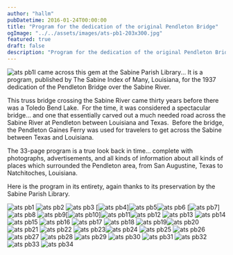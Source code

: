 ```yaml
---
author: "hallm"
pubDatetime: 2016-01-24T00:00:00
title: "Program for the dedication of the original Pendleton Bridge"
ogImage: "../../assets/images/ats-pb1-203x300.jpg"
featured: true
draft: false
description: "Program for the dedication of the original Pendleton Bridge"
---
```


![ats pb1](@assets/images/ats-pb1.jpg)I came across this gem at the Sabine Parish Library... It is a program, published by The Sabine Index of Many, Louisiana, for the 1937 dedication of the Pendleton Bridge over the Sabine River.

This truss bridge crossing the Sabine River came thirty years before there was a Toledo Bend Lake.  For the time, it was considered a spectacular bridge... and one that essentially carved out a much needed road across the Sabine River at Pendleton between Louisiana and Texas.  Before the bridge, the Pendleton Gaines Ferry was used for travelers to get across the Sabine between Texas and Louisiana.

<!--more-->The 33-page program is a true look back in time... complete with photographs, advertisements, and all kinds of information about all kinds of places which surrounded the Pendleton area, from San Augustine, Texas to Natchitoches, Louisiana.

Here is the program in its entirety, again thanks to its preservation by the Sabine Parish Library.

![ats pb1](@assets/images/ats-pb1.jpg) ![ats pb2](@assets/images/ats-pb2-675x1024.jpg) ![ats pb3](@assets/images/ats-pb3.jpg) [![ats pb4](@assets/images/ats-pb4-675x1024.jpg)]![ats pb5](@assets/images/ats-pb5.jpg)![ats pb6](@assets/images/ats-pb6.jpg) [![ats pb7](@assets/images/ats-pb7.jpg)]![ats pb8](@assets/images/ats-pb8.jpg) ![ats pb9](@assets/images/ats-pb9.jpg)[![ats pb10](@assets/images/ats-pb10.jpg)]![ats pb11](@assets/images/ats-pb11.jpg)![ats pb12](@assets/images/ats-pb12-672x1024.jpg) ![ats pb13](@assets/images/ats-pb13.jpg) ![ats pb14](@assets/images/ats-pb14.jpg)![ats pb15](@assets/images/ats-pb15-681x1024.jpg) ![ats pb16](@assets/images/ats-pb16-672x1024.jpg) ![ats pb17](@assets/images/ats-pb17.jpg) ![ats pb18](@assets/images/ats-pb18-672x1024.jpg) ![ats pb19](@assets/images/ats-pb19.jpg)![ats pb20](@assets/images/ats-pb20-665x1024.jpg)![ats pb21](@assets/images/ats-pb21-665x1024.jpg) ![ats pb22](@assets/images/ats-pb22-672x1024.jpg) ![ats pb23](@assets/images/ats-pb23-681x1024.jpg)![ats pb24](@assets/images/ats-pb24-672x1024.jpg) ![ats pb25](@assets/images/ats-pb25-681x1024.jpg) ![ats pb26](@assets/images/ats-pb26-672x1024.jpg) ![ats pb27](@assets/images/ats-pb27-681x1024.jpg) ![ats pb28](@assets/images/ats-pb28-672x1024.jpg) ![ats pb29](@assets/images/ats-pb29-681x1024.jpg) ![ats pb30](@assets/images/ats-pb30-672x1024.jpg) ![ats pb31](@assets/images/ats-pb31-681x1024.jpg) ![ats pb32](@assets/images/ats-pb32-672x1024.jpg) ![ats pb33](@assets/images/ats-pb33-681x1024.jpg) ![ats pb34](@assets/images/ats-pb34-672x1024.jpg)